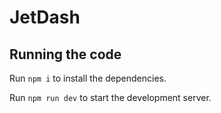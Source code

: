 
  # JetDash

  ## Running the code

  Run `npm i` to install the dependencies.

  Run `npm run dev` to start the development server.
  
